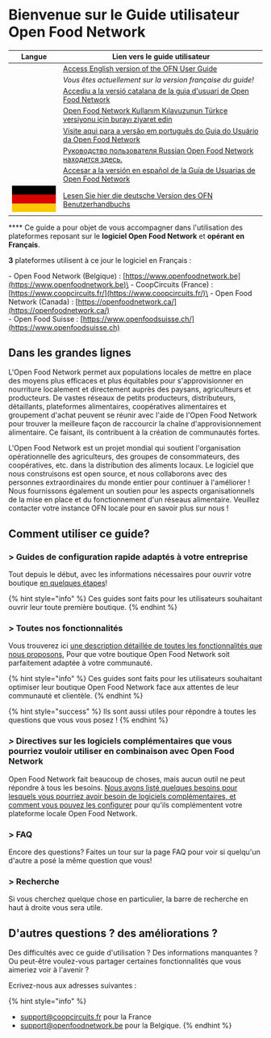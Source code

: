 # Bienvenue sur le Guide utilisateur Open Food Network

| Langue                                                                                  | Lien vers le guide utilisateur                                                                                                                                    |
| --------------------------------------------------------------------------------------- | ----------------------------------------------------------------------------------------------------------------------------------------------------------------- |
| <img src=".gitbook/assets/Capture du 2019-09-26 00-38-19.png" alt="" data-size="line">  | [Access English version of the OFN User Guide](https://guide.openfoodnetwork.org/)                                                                                |
| <img src=".gitbook/assets/Capture du 2019-09-26 00-38-01.png" alt="" data-size="line">  | _Vous êtes actuellement sur la version française du guide!_                                                                                                       |
| <img src=".gitbook/assets/Capture du 2019-09-26 00-37-35.png" alt="" data-size="line">  | [Accediu a la versió catalana de la guia d'usuari de Open Food Network](https://guia.katuma.org/)                                                                 |
| <img src=".gitbook/assets/turkey.jpg" alt="" data-size="line">                          | [Open Food Network Kullanım Kılavuzunun Türkçe versiyonu için burayı ziyaret edin](https://kilavuz.acikgida.com/)                                                 |
| <img src=".gitbook/assets/brazil-flag-image-free-download.jpg" alt="" data-size="line"> | [Visite aqui para a versão em português do Guia do Usuário da Open Food Network](https://guia.openfoodbrasil.com.br/)                                             |
| <img src=".gitbook/assets/russia.jpg" alt="" data-size="line">                          | [Руководство пользователя Russian Open Food Network находится здесь.](https://guide.openfoodnetwork.ru/)                                                          |
| <img src=".gitbook/assets/Flagge Spanien.jpg" alt="" data-size="line">                  | [Accesar a la versión en español de la Guía de Usuarias de Open Food Network](https://app.gitbook.com/o/-L9rgjXCVdbnhSow2XnR/s/-L9rgk4wEweX\_zxXIzmW-1769347644/) |
| <img src=".gitbook/assets/Flagge Deutschland (1).jpg" alt="" data-size="line">          | [Lesen Sie hier die deutsche Version des OFN Benutzerhandbuchs](https://app.gitbook.com/o/-L9rgjXCVdbnhSow2XnR/s/-L9rgk4wEweX\_zxXIzmW-1666082760/)               |

\*\*\*\* Ce guide a pour objet de vous accompagner dans l'utilisation des plateformes reposant sur le **logiciel Open Food Network** et **opérant en Français**.

**3** plateformes utilisent à ce jour le logiciel en Français :

\- Open Food Network (Belgique) : [https://www.openfoodnetwork.be](https://www.openfoodnetwork.be)\
\- CoopCircuits (France) : [https://www.coopcircuits.fr/](https://www.coopcircuits.fr/)\
\- Open Food Network (Canada) : [https://openfoodnetwork.ca/](https://openfoodnetwork.ca/) \
\- Open Food Suisse : [https://www.openfoodsuisse.ch/](https://www.openfoodsuisse.ch)

## Dans les grandes lignes

L'Open Food Network permet aux populations locales de mettre en place des moyens plus efficaces et plus équitables pour s'approvisionner en nourriture localement et directement auprès des paysans, agriculteurs et producteurs. De vastes réseaux de petits producteurs, distributeurs, détaillants, plateformes alimentaires, coopératives alimentaires et groupement d'achat peuvent se réunir avec l'aide de l'Open Food Network pour trouver la meilleure façon de raccourcir la chaîne d'approvisionnement alimentaire. Ce faisant, ils contribuent à la création de communautés fortes.

L'Open Food Network est un projet mondial qui soutient l'organisation opérationnelle des agriculteurs, des groupes de consommateurs, des coopératives, etc. dans la distribution des aliments locaux. Le logiciel que nous construisons est open source, et nous collaborons avec des personnes extraordinaires du monde entier pour continuer à l'améliorer ! Nous fournissons également un soutien pour les aspects organisationnels de la mise en place et du fonctionnement d'un réseaus alimentaire. Veuillez contacter votre instance OFN locale pour en savoir plus sur nous !

## Comment utiliser ce guide?

### > Guides de configuration rapide adaptés à votre entreprise

Tout depuis le début, avec les informations nécessaires pour ouvrir votre boutique [en quelques étapes](your-quick-start-on-ofn-given-who-you-are.md)!

{% hint style="info" %}
Ces guides sont faits pour les utilisateurs souhaitant ouvrir leur toute première boutique.
{% endhint %}

### > Toutes nos fonctionnalités

Vous trouverez ici [une description détaillée de toutes les fonctionnalités que nous proposons](basic-features/), Pour que votre boutique Open Food Network soit parfaitement adaptée à votre communauté.

{% hint style="info" %}
Ces guides sont faits pour les utilisateurs souhaitant optimiser leur boutique Open Food Network face aux attentes de leur communauté et clientèle.
{% endhint %}

{% hint style="success" %}
Ils sont aussi utiles pour répondre à toutes les questions que vous vous posez !
{% endhint %}

### _>_ Directives sur les logiciels complémentaires que vous pourriez vouloir utiliser en combinaison avec Open Food Network

Open Food Network fait beaucoup de choses, mais aucun outil ne peut répondre à tous les besoins. [Nous avons listé quelques besoins pour lesquels vous pourriez avoir besoin de logiciels complémentaires, et comment vous pouvez les configurer](https://guide.openfoodnetwork.org/v/fr/complementary-tools-software) pour qu'ils complémentent votre plateforme locale Open Food Network.

### > FAQ

Encore des questions? Faites un tour sur la page FAQ pour voir si quelqu'un d'autre a posé la même question que vous!

### > Recherche

Si vous cherchez quelque chose en particulier, la barre de recherche en haut à droite vous sera utile.

## D'autres questions ? des améliorations ?

Des difficultés avec ce guide d'utilisation ? Des informations manquantes ? Ou peut-être voulez-vous partager certaines fonctionnalités que vous aimeriez voir à l'avenir ?

Ecrivez-nous aux adresses suivantes :

{% hint style="info" %}
* support@coopcircuits.fr pour la France
* support@openfoodnetwork.be pour la Belgique.
{% endhint %}
